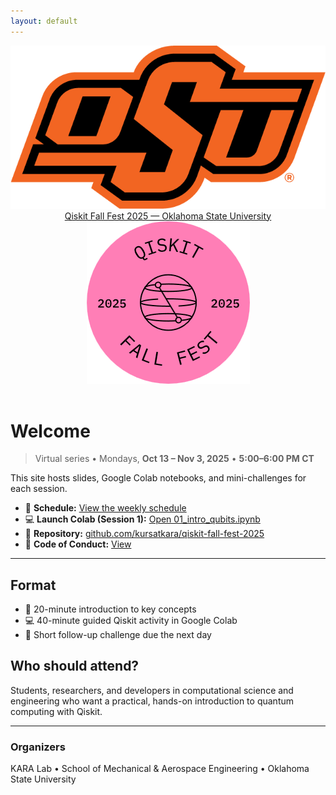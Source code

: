 ```yaml
---
layout: default
---
```


<!-- Load custom CSS -->
<link rel="stylesheet" href="assets/style.css">

<!-- Custom Branded Header (replaces theme header we hide via CSS) -->
<header class="brand-header">
  <div class="brand-wrap">
    <a class="brand-left" href="{{ site.baseurl }}/">
      <img src="assets/img/osu-logo.png" alt="OSU" class="brand-logo">
      <span class="brand-title">Qiskit Fall Fest 2025 — Oklahoma State University</span>
    </a>
    <div class="brand-right">
      <img src="assets/img/qiskit-logo.png" alt="Qiskit" class="brand-logo">
    </div>
  </div>
</header>

# Welcome

> Virtual series • Mondays, **Oct 13 – Nov 3, 2025** • **5:00–6:00 PM CT**

This site hosts slides, Google Colab notebooks, and mini-challenges for each session.

- 📖 **Schedule:** [View the weekly schedule](schedule.md)
- 💻 **Launch Colab (Session 1):** [Open 01_intro_qubits.ipynb](../notebooks/01_intro_qubits.ipynb)
- 📂 **Repository:** [github.com/kursatkara/qiskit-fall-fest-2025](https://github.com/kursatkara/qiskit-fall-fest-2025)
- 📜 **Code of Conduct:** [View](../CODE_OF_CONDUCT.md)

---

## Format
- 🎤 20-minute introduction to key concepts  
- 💻 40-minute guided Qiskit activity in Google Colab  
- 🧩 Short follow-up challenge due the next day  

## Who should attend?
Students, researchers, and developers in computational science and engineering who want a practical, hands-on introduction to quantum computing with Qiskit.

---

### Organizers
KARA Lab • School of Mechanical & Aerospace Engineering • Oklahoma State University
